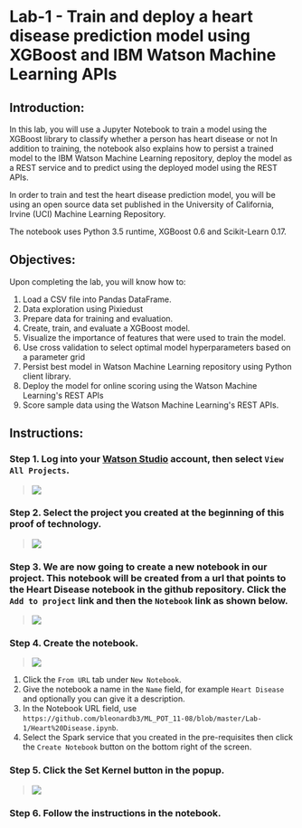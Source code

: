 # Lab-1 - Train and deploy a heart disease prediction model using XGBoost and IBM Watson Machine Learning APIs

## Introduction:

In this lab, you will use a Jupyter Notebook to train a model using the XGBoost library to classify whether a person has heart disease or not In addition to training, the notebook also explains how to persist a trained model to the IBM Watson Machine Learning repository, deploy the model as a REST service and to predict using the deployed model using the REST APIs.

In order to train and test the heart disease prediction model, you will be using an open source data set published in the University of California, Irvine (UCI) Machine Learning Repository.

The notebook uses Python 3.5 runtime, XGBoost 0.6 and Scikit-Learn 0.17.

## Objectives:

Upon completing the lab, you will know how to:

1. Load a CSV file into Pandas DataFrame.
1. Data exploration using Pixiedust
1. Prepare data for training and evaluation.
1. Create, train, and evaluate a XGBoost model.  
1. Visualize the importance of features that were used to train the model.
1. Use cross validation to select optimal model hyperparameters based on a parameter grid
1. Persist best model in Watson Machine Learning repository using Python client library.
1. Deploy the model for online scoring using the Watson Machine Learning's REST APIs
1. Score sample data using the Watson Machine Learning's REST APIs.

## Instructions:

### Step 1.  Log into your [Watson Studio](http://datascience.ibm.com/) account, then select `View All Projects`.

> <img src="https://github.com/bleonardb3/ML-POT/blob/master/Lab-1/images/View%20All%20Projects.png"/>

### Step 2.  Select the project you created at the beginning of this proof of technology.

> <img src="https://github.com/bleonardb3/ML-POT/blob/master/Lab-1/images/Select%20Watson%20Studio%20Labs.png"/>

### Step 3.  We are now going to create a new notebook in our project. This notebook will be created from a url that points to the Heart Disease notebook in the github repository. Click the `Add to project` link and then the `Notebook` link as shown below. 

> <img src="https://github.com/bleonardb3/ML-POT/blob/master/Lab-1/images/Add%20Notebook.png"/>

### Step 4.  Create the notebook.

> <img src="https://github.com/bleonardb3/ML_POT_11-08/blob/master/Lab-1/images/Create%20Notebook.png"/>

1. Click the `From URL` tab under `New Notebook`.
1. Give the notebook a name in the `Name` field, for example `Heart Disease` and optionally you can give it a description.
1. In the Notebook URL field, use `https://github.com/bleonardb3/ML_POT_11-08/blob/master/Lab-1/Heart%20Disease.ipynb`.
1. Select the Spark service that you created in the pre-requisites then click the `Create Notebook` button on the bottom right of the screen.

### Step 5. Click the Set Kernel button in the popup. 
> <img src="https://github.com/bleonardb3/ML_POT_11-08/blob/master/Lab-1/images/Set%20Kernel.png"/>

### Step 6.  Follow the instructions in the notebook.



